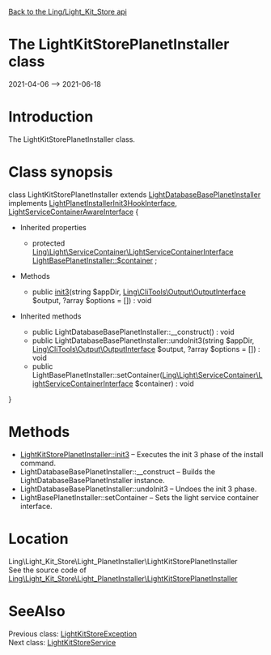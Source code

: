 [Back to the Ling/Light_Kit_Store api](https://github.com/lingtalfi/Light_Kit_Store/blob/master/doc/api/Ling/Light_Kit_Store.md)



The LightKitStorePlanetInstaller class
================
2021-04-06 --> 2021-06-18






Introduction
============

The LightKitStorePlanetInstaller class.



Class synopsis
==============


class <span class="pl-k">LightKitStorePlanetInstaller</span> extends [LightDatabaseBasePlanetInstaller](https://github.com/lingtalfi/Light_Database/blob/master/doc/api/Ling/Light_Database/Light_PlanetInstaller/LightDatabaseBasePlanetInstaller.md) implements [LightPlanetInstallerInit3HookInterface](https://github.com/lingtalfi/Light_PlanetInstaller/blob/master/doc/api/Ling/Light_PlanetInstaller/PlanetInstaller/LightPlanetInstallerInit3HookInterface.md), [LightServiceContainerAwareInterface](https://github.com/lingtalfi/Light/blob/master/doc/api/Ling/Light/ServiceContainer/LightServiceContainerAwareInterface.md) {

- Inherited properties
    - protected [Ling\Light\ServiceContainer\LightServiceContainerInterface](https://github.com/lingtalfi/Light/blob/master/doc/api/Ling/Light/ServiceContainer/LightServiceContainerInterface.md) [LightBasePlanetInstaller::$container](#property-container) ;

- Methods
    - public [init3](https://github.com/lingtalfi/Light_Kit_Store/blob/master/doc/api/Ling/Light_Kit_Store/Light_PlanetInstaller/LightKitStorePlanetInstaller/init3.md)(string $appDir, [Ling\CliTools\Output\OutputInterface](https://github.com/lingtalfi/CliTools/blob/master/doc/api/Ling/CliTools/Output/OutputInterface.md) $output, ?array $options = []) : void

- Inherited methods
    - public LightDatabaseBasePlanetInstaller::__construct() : void
    - public LightDatabaseBasePlanetInstaller::undoInit3(string $appDir, [Ling\CliTools\Output\OutputInterface](https://github.com/lingtalfi/CliTools/blob/master/doc/api/Ling/CliTools/Output/OutputInterface.md) $output, ?array $options = []) : void
    - public LightBasePlanetInstaller::setContainer([Ling\Light\ServiceContainer\LightServiceContainerInterface](https://github.com/lingtalfi/Light/blob/master/doc/api/Ling/Light/ServiceContainer/LightServiceContainerInterface.md) $container) : void

}






Methods
==============

- [LightKitStorePlanetInstaller::init3](https://github.com/lingtalfi/Light_Kit_Store/blob/master/doc/api/Ling/Light_Kit_Store/Light_PlanetInstaller/LightKitStorePlanetInstaller/init3.md) &ndash; Executes the init 3 phase of the install command.
- LightDatabaseBasePlanetInstaller::__construct &ndash; Builds the LightDatabaseBasePlanetInstaller instance.
- LightDatabaseBasePlanetInstaller::undoInit3 &ndash; Undoes the init 3 phase.
- LightBasePlanetInstaller::setContainer &ndash; Sets the light service container interface.





Location
=============
Ling\Light_Kit_Store\Light_PlanetInstaller\LightKitStorePlanetInstaller<br>
See the source code of [Ling\Light_Kit_Store\Light_PlanetInstaller\LightKitStorePlanetInstaller](https://github.com/lingtalfi/Light_Kit_Store/blob/master/Light_PlanetInstaller/LightKitStorePlanetInstaller.php)



SeeAlso
==============
Previous class: [LightKitStoreException](https://github.com/lingtalfi/Light_Kit_Store/blob/master/doc/api/Ling/Light_Kit_Store/Exception/LightKitStoreException.md)<br>Next class: [LightKitStoreService](https://github.com/lingtalfi/Light_Kit_Store/blob/master/doc/api/Ling/Light_Kit_Store/Service/LightKitStoreService.md)<br>

